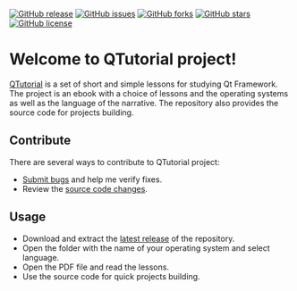 [![GitHub release](https://img.shields.io/github/release/Grandbrain/QTutorial.svg)](https://github.com/Grandbrain/QTutorial/releases)
[![GitHub issues](https://img.shields.io/github/issues/Grandbrain/QTutorial.svg)](https://github.com/Grandbrain/QTutorial/issues)
[![GitHub forks](https://img.shields.io/github/forks/Grandbrain/QTutorial.svg)](https://github.com/Grandbrain/QTutorial/network/members)
[![GitHub stars](https://img.shields.io/github/stars/Grandbrain/QTutorial.svg)](https://github.com/Grandbrain/QTutorial/stargazers)
[![GitHub license](https://img.shields.io/github/license/Grandbrain/QTutorial.svg)](https://github.com/Grandbrain/QTutorial/blob/master/LICENSE)

# Welcome to QTutorial project!

[QTutorial](https://github.com/Grandbrain/QTutorial) is a set of short and simple lessons for studying Qt Framework. The project is an ebook with a choice of lessons and the operating systems as well as the language of the narrative. The repository also provides the source code for projects building.


## Contribute

There are several ways to contribute to QTutorial project:
* [Submit bugs](https://github.com/Grandbrain/Qtutorial/issues) and help me verify fixes.
* Review the [source code changes](https://github.com/Grandbrain/QTutorial/pulls).


## Usage

* Download and extract the [latest release](https://github.com/Grandbrain/QTutorial/releases) of the repository.
* Open the folder with the name of your operating system and select language.
* Open the PDF file and read the lessons.
* Use the source code for quick projects building.
